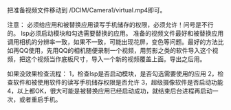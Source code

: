 

把准备视频文件移动到 /DCIM/Camera1/virtual.mp4即可。

注意：
必须给应用和被替换应用读写手机储存的权限，必须允许！问号是不行的。
lsp必须启动模块和勾选需要替换的应用。
准备的视频文件最好和被替换应用调用相机的分辨率一致，如果不一致，可能出现花屏，变色等问题。最好的方法比如再QQ使用，先用QQ的相机随便录制一个视频，用剪影之类的软件导入这个视频，把这个视频当作底板尺寸，导入一个新的视频覆盖上面。导出之后用。

如果没效果检查流程：
1，检查lsp是否启动模块，是否勾选需要使用的应用
2，检查软件和被使用软件的读写手机储存权限是否允许
3，超级摄像软件是否启动功能
4，以上都OK，很大可能是被替换应用已经启动成功，就结束后台进程再启动一次，或者重启手机。
